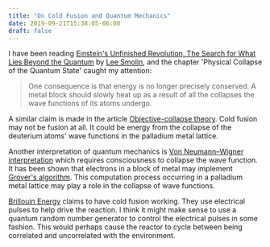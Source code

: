```yaml
---
title: "On Cold Fusion and Quantum Mechanics"
date: 2019-09-21T15:38:05-06:00
draft: false
---
```


I have been reading [Einstein's Unfinished Revolution, The Search for What Lies Beyond the Quantum](https://www.amazon.com/Einsteins-Unfinished-Revolution-Search-Quantum/dp/1594206198) by [Lee Smolin](https://en.wikipedia.org/wiki/Lee_Smolin), and the chapter 'Physical Collapse of the Quantum State' caught my attention:

> One consequence is that energy is no longer precisely conserved. A metal block should slowly heat up as a result of all the collapses the wave functions of its atoms undergo.

A similar claim is made in the article [Objective-collapse theory](https://en.wikipedia.org/wiki/Objective-collapse_theory#Problems_and_drawbacks_of_GRW). Cold fusion may not be fusion at all. It could be energy from the collapse of the deuterium atoms' wave functions in the palladium metal lattice.

Another interpretation of quantum mechanics is [Von Neumann–Wigner interpretation](https://en.wikipedia.org/wiki/Von_Neumann–Wigner_interpretation) which requires consciousness to collapse the wave function. It has been shown that electrons in a block of metal may implement [Grover's algorithm](https://news.ycombinator.com/item?id=20980849). This computation process occurring in a palladium metal lattice may play a role in the collapse of wave functions.

[Brillouin Energy](https://brillouinenergy.com) claims to have cold fusion working. They use electrical pulses to help drive the reaction. I think it might make sense to use a quantum random number generator to control the electrical pulses in some fashion. This would perhaps cause the reactor to cycle between being correlated and uncorrelated with the environment.

